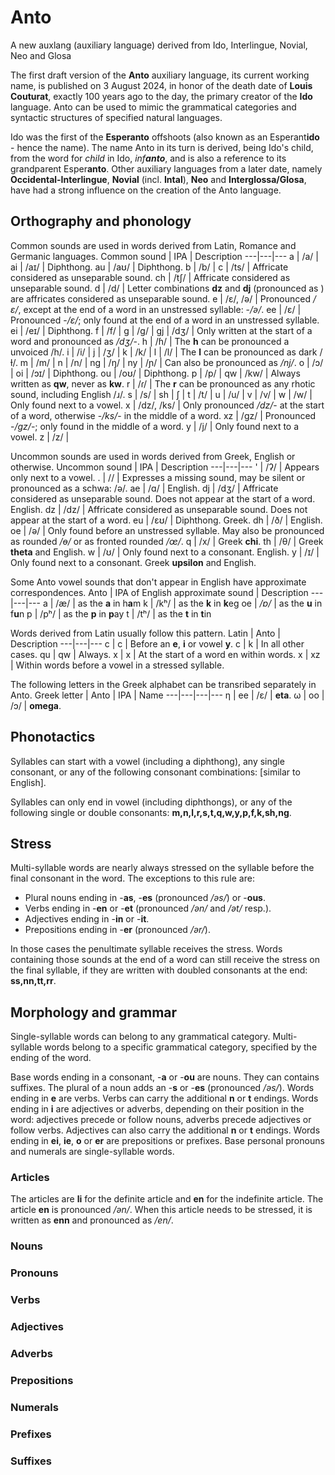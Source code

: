 # Anto
A new auxlang (auxiliary language) derived from Ido, Interlingue, Novial, Neo and Glosa

The first draft version of the **Anto** auxiliary language, its current working name, is published on 3 August 2024, in honor of the death date of **Louis Couturat**, exactly 100 years ago to the day, the primary creator of the **Ido** language. Anto can be used to mimic the grammatical categories and syntactic structures of specified natural languages.

Ido was the first of the **Esperanto** offshoots (also known as an Esperant**ido** - hence the name). The name Anto in its turn is derived, being Ido's child, from the word for _child_ in Ido, _inf**anto**_, and is also a reference to its grandparent Esper**anto**. Other auxiliary languages from a later date, namely **Occidental-Interlingue**, **Novial** (incl. **Intal**), **Neo** and **Interglossa/Glosa**, have had a strong influence on the creation of the Anto language.

## Orthography and phonology

Common sounds are used in words derived from Latin, Romance and Germanic languages.
Common sound | IPA | Description
---|---|---
a  | /a/ | 
ai  | /aɪ/ | Diphthong.
au  | /aʊ/ | Diphthong.
b  | /b/ | 
c  | /ts/ | Affricate considered as unseparable sound.
ch  | /tʃ/ | Affricate considered as unseparable sound.
d  | /d/ | Letter combinations **dz** and **dj** (pronounced as ) are affricates considered as unseparable sound.
e  | /ɛ/, /ə/ | Pronounced _/ɛ/_, except at the end of a word in an unstressed syllable: -_/ə/_.
ee  | /ɛ/ | Pronounced -_/ɛ/_; only found at the end of a word in an unstressed syllable.
ei  | /eɪ/ | Diphthong.
f  | /f/ | 
g  | /g/ | 
gj  | /dʒ/ | Only written at the start of a word and pronounced as _/dʒ/_-.
h  | /ɦ/ | The **h** can be pronounced a unvoiced /h/.
i  | /i/ | 
j  | /ʒ/ | 
k  | /k/ | 
l  | /l/ | The **l** can be pronounced as dark /ɫ/.
m  | /m/ | 
n  | /n/ | 
ng  | /ŋ/ | 
ny  | /ɲ/ | Can also be pronounced as _/nj/_.
o  | /ɔ/ | 
oi  | /ɔɪ/ | Diphthong.
ou  | /oʊ/ | Diphthong.
p  | /p/ | 
qw  | /kw/ | Always written as **qw**, never as **kw**.
r  | /ɾ/ | The **r** can be pronounced as any rhotic sound, including English /ɹ/. 
s  | /s/ | 
sh  | ʃ | 
t  | /t/ | 
u  | /u/ | 
v  | /v/ | 
w  | /w/ | Only found next to a vowel.
x  | /dz/, /ks/ | Only pronounced _/dz/_- at the start of a word, otherwise -_/ks/_- in the middle of a word.
xz  | /gz/ | Pronounced -_/gz/_-; only found in the middle of a word.
y  | /j/ | Only found next to a vowel.
z  | /z/ | 

Uncommon sounds are used in words derived from Greek, English or otherwise.
Uncommon sound | IPA | Description
---|---|---
'  | /ʔ/ | Appears only next to a vowel.
.  | // | Expresses a missing sound, may be silent or pronounced as a schwa: /ə/.
ae  | /ɑ/ | English.
dj  | /dʒ/ | Affricate considered as unseparable sound. Does not appear at the start of a word. English.
dz  | /dz/ | Affricate considered as unseparable sound. Does not appear at the start of a word.
eu  | /ɛʊ/ | Diphthong. Greek.
dh  | /ð/ | English.
oe  | /ə/ | Only found before an unstressed syllable. May also be pronounced as rounded _/ɵ/_ or as fronted rounded _/œ/_.
q  | /x/ | Greek **chi**.
th  | /θ/ | Greek **theta** and English.
w  | /ʊ/ | Only found next to a consonant. English.
y  | /ɪ/ | Only found next to a consonant. Greek **upsilon** and English.


Some Anto vowel sounds that don't appear in English have approximate correspondences.
Anto | IPA of English approximate sound | Description
---|---|---
a | /æ/ | as the **a** in h**a**m
k | /kʰ/ | as the **k** in **k**eg
oe | _/ɐ/_ | as the **u** in f**u**n
p | /pʰ/ | as the **p** in **p**ay
t | /tʰ/ | as the **t** in **t**in

Words derived from Latin usually follow this pattern.
Latin | Anto | Description
---|---|---
c | c | Before an **e**, **i** or vowel **y**.
c | k | In all other cases.
qu | qw | Always.
x | x | At the start of a word en within words.
x | xz | Within words before a vowel in a stressed syllable.

The following letters in the Greek alphabet can be transribed separately in Anto.
Greek letter | Anto | IPA | Name
---|---|---|---
η | ee  | /ɛ/ | **eta**.
ω | oo  | /ɔ/ | **omega**.

## Phonotactics

Syllables can start with a vowel (including a diphthong), any single consonant, or any of the following consonant combinations: [similar to English].

Syllables can only end in vowel (including diphthongs), or any of the following single or double consonants: **m,n,l,r,s,t,q,w,y,p,f,k,sh,ng**.

## Stress

Multi-syllable words are nearly always stressed on the syllable before the final consonant in the word. The exceptions to this rule are:
- Plural nouns ending in -**as**, -**es** (pronounced _/əs/_) or -**ous**.
- Verbs ending in -**en** or -**et** (pronounced _/ən/_ and _/ət/_ resp.).
- Adjectives ending in -**in** or -**it**.
- Prepositions ending in -**er** (pronounced _/ər/_).
  
In those cases the penultimate syllable receives the stress. Words containing those sounds at the end of a word can still receive the stress on the final syllable, if they are written with doubled consonants at the end: **ss,nn,tt,rr**.
 
## Morphology and grammar

Single-syllable words can belong to any grammatical category. Multi-syllable words belong to a specific grammatical category, specified by the ending of the word.

Base words ending in a consonant, -**a** or -**ou** are nouns. They can contains suffixes. The plural of a noun adds an -**s** or -**es**  (pronounced _/əs/_).
Words ending in **e** are verbs. Verbs can carry the additional **n** or **t** endings.
Words ending in **i** are adjectives or adverbs, depending on their position in the word: adjectives precede or follow nouns, adverbs precede adjectives or follow verbs. Adjectives can also carry the additional **n** or **t** endings.
Words ending in **ei**, **ie**, **o** or **er** are prepositions or prefixes.
Base personal pronouns and numerals are single-syllable words.

### Articles

The articles are **li** for the definite article and **en** for the indefinite article. The article **en** is pronounced _/ən/_. When this article needs to be stressed, it is written as **enn** and pronounced as _/en/_.

### Nouns

### Pronouns

### Verbs

### Adjectives

### Adverbs

### Prepositions

### Numerals

### Prefixes

### Suffixes

